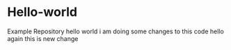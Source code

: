 # Hello-world
Example Repository
hello world i am doing some changes to this code 
hello again this is new change
